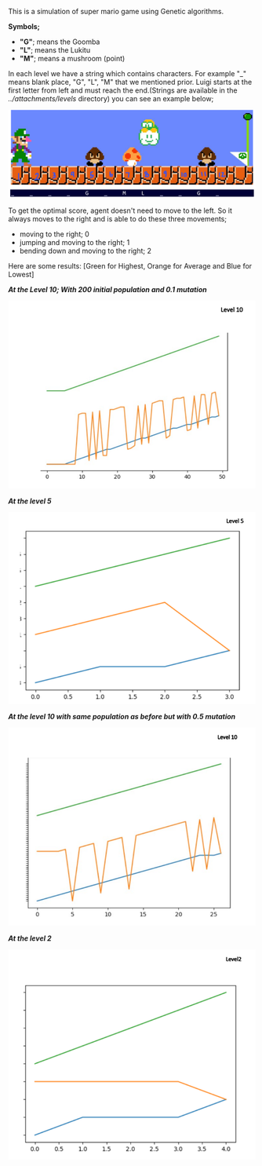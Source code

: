 This is a simulation of super mario game using Genetic algorithms.

**Symbols;**
* **"G"**; means the Goomba
* **"L"**; means the Lukitu
* **"M"**; means a mushroom (point)

In each level we have a string which contains characters. For example "_" means blank place, "G", "L", "M" that we mentioned prior.
Luigi starts at the first letter from left and must reach the end.(Strings are available in the _../attachments/levels_ directory) 
you can see an example below;  

![](./Pics/format.png)

To get the optimal score, agent doesn't need to move to the left. So it always moves to the right and is able to do these three movements;
* moving to the right; 0
* jumping and moving to the right; 1
* bending down and moving to the right; 2


Here are some results: [Green for Highest, Orange for Average and Blue for Lowest]


**_At the Level 10; With 200 initial population and 0.1 mutation_**

![](./Pics/level10.png)

**_At the level 5_**

![](./Pics/level5.png)

**_At the level 10 with same population as before but with 0.5 mutation_**

![](./Pics/newLevel10.png)

**_At the level 2_**

![](./Pics/level-2.png)